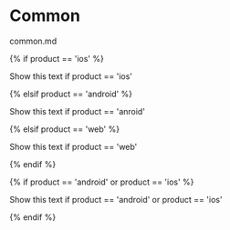 # Common

common.md

{% if  product == 'ios' %}

Show this text if product == 'ios'

{% elsif product == 'android' %}

Show this text if product == 'anroid'

{% elsif product == 'web' %}

Show this text if product == 'web'

{% endif %}

{% if product == 'android' or product == 'ios' %}

Show this text if product == 'android' or product == 'ios' 

{% endif %}